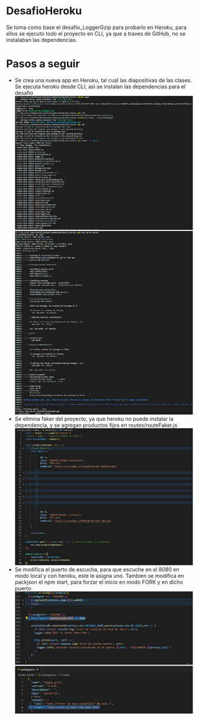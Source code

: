 # DesafioHeroku
Se toma como base el desafio_LoggerGzip para probarlo en Heroku, para ellos se ejecuto todo el proyecto en CLI, ya que a traves de GitHub, no se instalaban las dependencias.

# Pasos a seguir
- Se crea una nueva app en Heroku, tal cual las diapositivas de las clases. Se ejecuta heroku desde CLI, asi se instalan las dependencias para el desafio
![image](https://github.com/carlosmbelmonte/repoBackend/blob/main/desafio_heroku/public/imagen/heroku1.png)
![image](https://github.com/carlosmbelmonte/repoBackend/blob/main/desafio_heroku/public/imagen/heroku2.png)
- Se elimina faker del proyecto, ya que heroku no puede instalar la dependencia, y se agregan productos fijos en routes/routeFaker.js
![image](https://github.com/carlosmbelmonte/repoBackend/blob/main/desafio_heroku/public/imagen/fakerCambio.png)
- Se modifica el puerto de escucha, para que escuche en el 8080 en modo local y con heroku, este le asigna uno. Tambien se modifica en packjson el npm start, para forzar el inicio en modo FORK y en dicho puerto
![image](https://github.com/carlosmbelmonte/repoBackend/blob/main/desafio_heroku/public/imagen/herokuCambio1.png)
![image](https://github.com/carlosmbelmonte/repoBackend/blob/main/desafio_heroku/public/imagen/herokuCambio2.png)